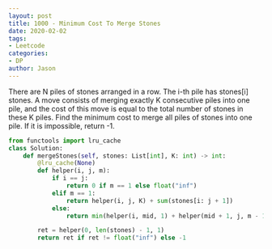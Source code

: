 ```yaml
---
layout: post
title: 1000 - Minimum Cost To Merge Stones
date: 2020-02-02
tags:
- Leetcode
categories:
- DP
author: Jason
---
```

There are N piles of stones arranged in a row.  The i-th pile has stones[i] stones. A move consists of merging exactly K consecutive piles into one pile, and the cost of this move is equal to the total number of stones in these K piles. Find the minimum cost to merge all piles of stones into one pile.  If it is impossible, return -1.

```python
from functools import lru_cache
class Solution:
    def mergeStones(self, stones: List[int], K: int) -> int:
        @lru_cache(None)
        def helper(i, j, m):
            if i == j:
                return 0 if m == 1 else float("inf")
            elif m == 1:
                return helper(i, j, K) + sum(stones[i: j + 1])
            else:
                return min(helper(i, mid, 1) + helper(mid + 1, j, m - 1) for mid in range(i, j))

        ret = helper(0, len(stones) - 1, 1)
        return ret if ret != float("inf") else -1
```
